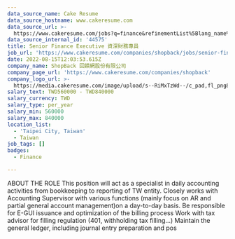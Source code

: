```yaml
---
data_source_name: Cake Resume
data_source_hostname: www.cakeresume.com
data_source_url: >-
  https://www.cakeresume.com/jobs?q=finance&refinementList%5Blang_name%5D%5B0%5D=English&refinementList%5Bsalary_type%5D=per_year&range%5Bsalary_range%5D%5Bmin%5D=1000000&page=3
data_source_internal_id: '44575'
title: Senior Finance Executive 資深財務專員
job_url: 'https://www.cakeresume.com/companies/shopback/jobs/senior-finance-executive'
date: 2022-08-15T12:03:53.615Z
company_name: ShopBack 回饋網股份有限公司
company_page_url: 'https://www.cakeresume.com/companies/shopback'
company_logo_url: >-
  https://media.cakeresume.com/image/upload/s--RiMxTzWd--/c_pad,fl_png8,h_200,w_200/v1657599645/hma3pimzrdw1b4eq527q.png
salary_text: TWD560000 - TWD840000
salary_currency: TWD
salary_type: per_year
salary_min: 560000
salary_max: 840000
location_list:
  - 'Taipei City, Taiwan'
  - Taiwan
job_tags: []
badges:
  - Finance

---
```


ABOUT THE ROLE This position will act as a specialist in daily accounting activities from bookkeeping to reporting of TW entity. Closely works with Accounting Supervisor with various functions (mainly focus on AR and partial general account management)on a day-to-day basis. Be responsible for E-GUI issuance and optimization of the billing process Work with tax advisor for filling regulation (401, withholding tax filling...) Maintain the general ledger, including journal entry preparation and pos